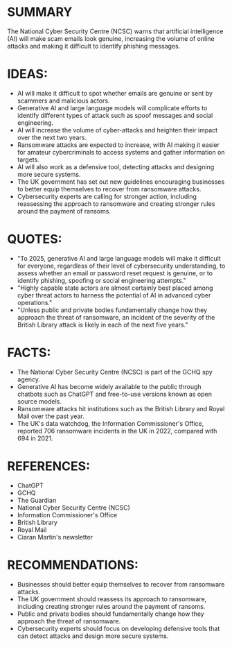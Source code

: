 # SUMMARY
The National Cyber Security Centre (NCSC) warns that artificial intelligence (AI) will make scam emails look genuine, increasing the volume of online attacks and making it difficult to identify phishing messages.

# IDEAS:
* AI will make it difficult to spot whether emails are genuine or sent by scammers and malicious actors.
* Generative AI and large language models will complicate efforts to identify different types of attack such as spoof messages and social engineering.
* AI will increase the volume of cyber-attacks and heighten their impact over the next two years.
* Ransomware attacks are expected to increase, with AI making it easier for amateur cybercriminals to access systems and gather information on targets.
* AI will also work as a defensive tool, detecting attacks and designing more secure systems.
* The UK government has set out new guidelines encouraging businesses to better equip themselves to recover from ransomware attacks.
* Cybersecurity experts are calling for stronger action, including reassessing the approach to ransomware and creating stronger rules around the payment of ransoms.

# QUOTES:
* "To 2025, generative AI and large language models will make it difficult for everyone, regardless of their level of cybersecurity understanding, to assess whether an email or password reset request is genuine, or to identify phishing, spoofing or social engineering attempts."
* "Highly capable state actors are almost certainly best placed among cyber threat actors to harness the potential of AI in advanced cyber operations."
* "Unless public and private bodies fundamentally change how they approach the threat of ransomware, an incident of the severity of the British Library attack is likely in each of the next five years."

# FACTS:
* The National Cyber Security Centre (NCSC) is part of the GCHQ spy agency.
* Generative AI has become widely available to the public through chatbots such as ChatGPT and free-to-use versions known as open source models.
* Ransomware attacks hit institutions such as the British Library and Royal Mail over the past year.
* The UK's data watchdog, the Information Commissioner's Office, reported 706 ransomware incidents in the UK in 2022, compared with 694 in 2021.

# REFERENCES:
* ChatGPT
* GCHQ
* The Guardian
* National Cyber Security Centre (NCSC)
* Information Commissioner's Office
* British Library
* Royal Mail
* Ciaran Martin's newsletter

# RECOMMENDATIONS:
* Businesses should better equip themselves to recover from ransomware attacks.
* The UK government should reassess its approach to ransomware, including creating stronger rules around the payment of ransoms.
* Public and private bodies should fundamentally change how they approach the threat of ransomware.
* Cybersecurity experts should focus on developing defensive tools that can detect attacks and design more secure systems.
